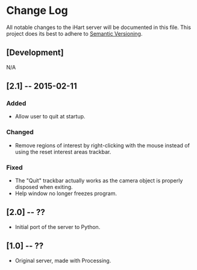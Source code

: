 # Change Log
All notable changes to the iHart server will be documented in this file.
This project does its best to adhere to [Semantic Versioning](http://semver.org/).

## [Development]
N/A

## [2.1] -- 2015-02-11
### Added
- Allow user to quit at startup.

### Changed
- Remove regions of interest by right-clicking with the mouse instead of using the reset interest areas trackbar.

### Fixed
- The "Quit" trackbar actually works as the camera object is properly disposed when exiting.
- Help window no longer freezes program.

## [2.0] -- ??
- Initial port of the server to Python.

## [1.0] -- ??
- Original server, made with Processing.
